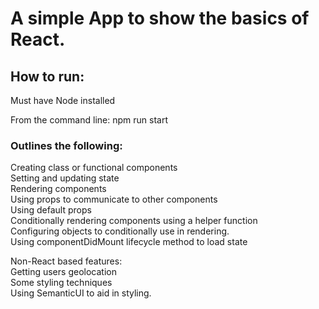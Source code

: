 # A simple App to show the basics of React.

## How to run:

Must have Node installed

From the command line: npm run start


### Outlines the following:

Creating class or functional components\
Setting and updating state\
Rendering components \
Using props to communicate to other components\
Using default props\
Conditionally rendering components using a helper function\
Configuring objects to conditionally use in rendering. \
Using componentDidMount lifecycle method to load state


Non-React based features:\
Getting users geolocation\
Some styling techniques\
Using SemanticUI to aid in styling.

